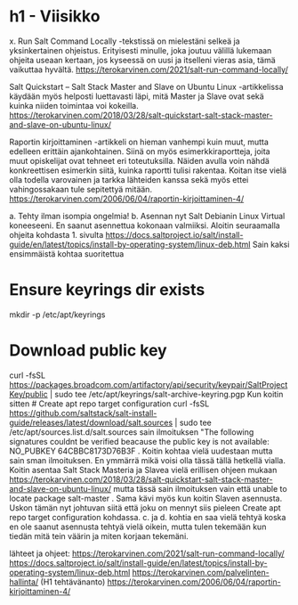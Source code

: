 # h1 - Viisikko

x. Run Salt Command Locally -tekstissä on mielestäni selkeä ja yksinkertainen ohjeistus. Erityisesti minulle, joka joutuu välillä lukemaan ohjeita useaan kertaan, jos kyseessä on uusi ja itselleni vieras asia, tämä vaikuttaa hyvältä. https://terokarvinen.com/2021/salt-run-command-locally/

Salt Quickstart – Salt Stack Master and Slave on Ubuntu Linux -artikkelissa käydään myös helposti luettavasti läpi, mitä Master ja Slave ovat sekä kuinka niiden toimintaa voi kokeilla. https://terokarvinen.com/2018/03/28/salt-quickstart-salt-stack-master-and-slave-on-ubuntu-linux/

Raportin kirjoittaminen -artikkeli on hieman vanhempi kuin muut, mutta edelleen erittäin ajankohtainen. Siinä on myös esimerkkiraportteja, joita muut opiskelijat ovat tehneet eri toteutuksilla. Näiden avulla voin nähdä konkreettisen esimerkin siitä, kuinka raportti tulisi rakentaa. Koitan itse vielä olla todella varovainen ja tarkka lähteiden kanssa sekä myös ettei vahingossakaan tule sepitettyä mitään. https://terokarvinen.com/2006/06/04/raportin-kirjoittaminen-4/

a. Tehty ilman isompia ongelmia!
b. Asennan nyt Salt Debianin Linux Virtual koneeseeni. En saanut asennettua kokonaan valmiiksi. Aloitin seuraamalla ohjeita kohdasta 1. sivulta https://docs.saltproject.io/salt/install-guide/en/latest/topics/install-by-operating-system/linux-deb.html 
Sain kaksi ensimmäistä kohtaa suoritettua
# Ensure keyrings dir exists
mkdir -p /etc/apt/keyrings
# Download public key
curl -fsSL https://packages.broadcom.com/artifactory/api/security/keypair/SaltProjectKey/public | sudo tee /etc/apt/keyrings/salt-archive-keyring.pgp
Kun koitin sitten # Create apt repo target configuration
curl -fsSL https://github.com/saltstack/salt-install-guide/releases/latest/download/salt.sources | sudo tee /etc/apt/sources.list.d/salt.sources
sain ilmoituksen "The following signatures couldnt be verified beacause the public key is not available: NO_PUBKEY 64CBBC8173D76B3F . 
Koitin kohtaa vielä uudestaan mutta sain sman ilmoituksen. En ymmärrä mikä voisi olla tässä tällä hetkellä vialla. Koitin asentaa Salt Stack Masteria ja Slavea vielä erillisen ohjeen mukaan https://terokarvinen.com/2018/03/28/salt-quickstart-salt-stack-master-and-slave-on-ubuntu-linux/ mutta tässä sain ilmoituksen vain että unable to locate package salt-master . Sama kävi myös kun koitin Slaven asennusta.
Uskon tämän nyt johtuvan siitä että joku on mennyt siis pieleen Create apt repo target configuration kohdassa.
c. ja d. kohtia en saa vielä tehtyä koska en ole saanut asennusta tehtyä vielä oikein, mutta tulen tekemään kun tiedän mitä tein väärin ja miten korjaan tekemäni.

lähteet ja ohjeet:
https://terokarvinen.com/2021/salt-run-command-locally/
https://docs.saltproject.io/salt/install-guide/en/latest/topics/install-by-operating-system/linux-deb.html
https://terokarvinen.com/palvelinten-hallinta/ (H1 tehtävänanto)
https://terokarvinen.com/2006/06/04/raportin-kirjoittaminen-4/
